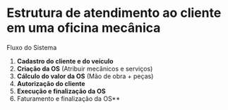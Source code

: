 # Estrutura de atendimento ao cliente em uma oficina mecânica

Fluxo do Sistema

1. **Cadastro do cliente e do veículo**
2. **Criação da OS** (Atribuir mecânicos e serviços)
3. **Cálculo do valor da OS** (Mão de obra + peças)
4. **Autorização do cliente**
5. **Execução e finalização da OS**
6. Faturamento e finalização da OS**
